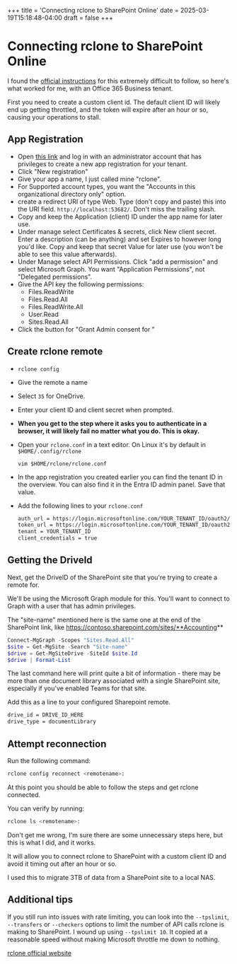 +++
title = 'Connecting rclone to SharePoint Online'
date = 2025-03-19T15:18:48-04:00
draft = false
+++

# Connecting rclone to SharePoint Online

I found the [official instructions](https://rclone.org/onedrive/) for this extremely difficult to follow, so here's what worked for me, with an Office 365 Business tenant.

First you need to create a custom client id. The default client ID will likely end up getting throttled, and the token will expire after an hour or so, causing your operations to stall.

## App Registration

- Open [this link](https://portal.azure.com/#blade/Microsoft_AAD_RegisteredApps/ApplicationsListBlade) and log in with an administrator account that has privileges to create a new app registration for your tenant.
- Click "New registration"
- Give your app a name, I just called mine "rclone".
- For Supported account types, you want the "Accounts in this organizational directory only" option.
- create a redirect URI of type Web. Type (don't copy and paste) this into the URI field. `http://localhost:53682/`. Don't miss the trailing slash.
- Copy and keep the Application (client) ID under the app name for later use.
- Under manage select Certificates & secrets, click New client secret. Enter a description (can be anything) and set Expires to however long you'd like. Copy and keep that secret Value for later use (you won't be able to see this value afterwards).
- Under Manage select API Permissions. Click "add a permission" and select Microsoft Graph. You want "Application Permissions", not "Delegated permissions".
- Give the API key the following permissions:
    - Files.ReadWrite
    - Files.Read.All
    - Files.ReadWrite.All
    - User.Read
    - Sites.Read.All
- Click the button for "Grant Admin consent for <org name>"

## Create rclone remote

- `rclone config`
- Give the remote a name
- Select `35` for OneDrive.
- Enter your client ID and client secret when prompted.
- **When you get to the step where it asks you to authenticate in a browser, it will likely fail no matter what you do. This is okay.**
- Open your `rclone.conf` in a text editor. On Linux it's by default in `$HOME/.config/rclone`

    ```vim $HOME/rclone/rclone.conf```

- In the app registration you created earlier you can find the tenant ID in the overview. You can also find it in the Entra ID admin panel. Save that value.
- Add the following lines to your `rclone.conf`

    ```bash
    auth_url = https://login.microsoftonline.com/YOUR_TENANT_ID/oauth2/v2.0/authorize
    token_url = https://login.microsoftonline.com/YOUR_TENANT_ID/oauth2/v2.0/token
    tenant = YOUR_TENANT_ID
    client_credentials = true
    ``` 

## Getting the DriveId

Next, get the DriveID of the SharePoint site that you're trying to create a remote for.

We'll be using the Microsoft Graph module for this. You'll want to connect to Graph with a user that has admin privileges.

The "site-name" mentioned here is the same one at the end of the SharePoint link, like https://contoso.sharepoint.com/sites/**Accounting**

```ps1
Connect-MgGraph -Scopes "Sites.Read.All"
$site = Get-MgSite -Search "Site-name"
$drive = Get-MgSiteDrive -SiteId $site.Id
$drive | Format-List
```

The last command here will print quite a bit of information - there may be more than one document library associated with a single SharePoint site, especially if you've enabled Teams for that site.

Add this as a line to your configured Sharepoint remote.

```bash
drive_id = DRIVE_ID_HERE
drive_type = documentLibrary
```

## Attempt reconnection

Run the following command:

```bash
rclone config reconnect <remotename>:
```

At this point you should be able to follow the steps and get rclone connected.

You can verify by running:

```bash
rclone ls <remotename>:
```

Don't get me wrong, I'm sure there are some unnecessary steps here, but this is what I did, and it works.

It will allow you to connect rclone to SharePoint with a custom client ID and avoid it timing out after an hour or so.

I used this to migrate 3TB of data from a SharePoint site to a local NAS.

## Additional tips

If you still run into issues with rate limiting, you can look into the `--tpslimit`, `--transfers` or `--checkers` options to limit the number of API calls rclone is making to SharePoint. I wound up using `--tpslimit 10`. It copied at a reasonable speed without making Microsoft throttle me down to nothing.

[rclone official website](https://rclone.org/)
